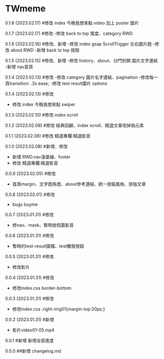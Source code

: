 # TWmeme
0.1.8 (2023.02.17)
#修改 index 今晚我想來點 video 加上 poster 圖片

0.1.7 (2023.02.17)
#修改
-修改 back to top 寬度、category RWD


0.1.6 (2023.02.16)
#修改、新增
-修改 index gsap ScrollTrigger 左右圖片跑
-修改 about RWD
-新增 back to top 按鈕

0.1.5 (2023.02.15)
#修改、新增
-修改 history、about、分門別類 圖片文字連結
-新增 nav首頁

0.1.4 (2023.02.13)
#修改 
-修改 category 圖片名字連結、pagination
-修改每一頁transition: .3s ease;
-修改 test result圖片 options

0.1.4 (2023.02.13)
#修改 
- 修改 index 今晚我想來點 swiper

0.1.3 (2023.02.10)
#修改 index scroll

0.1.2 (2023.02.08)
#修改 經典回顧、index scroll、精選文章改掉偽元素

0.1.1 (2023.02.08)
#修改 精選專欄:精選影音

0.1.0 (2023.02.08)
#新增、修改
- 新增 RWD:nav漢堡線、footer
- 修改 精選專欄:精選影音

0.0.9 (2023.02.05)
#修改
- 首頁margin、文字跑馬燈、about參考連結、統一按鈕風格、排版文章

0.0.8 (2023.02.01)
#修改
- bugs buyme 

0.0.7 (2023.01.31)
#修改
- 修nav、mask、暫時放假圖影音

0.0.6 (2023.01.31)
#修改
- 暫時的test-result圖檔、test觸發按鈕

0.0.5 (2023.01.31)
#修改
- 修改影片

0.0.4 (2023.01.31)
#修改
- 修改index.css border-bottom

0.0.3 (2023.01.31)
#修改
- 修改index.css .right-img01{margin-top:20px;}

0.0.2 (2023.01.31)
#新增
- 影片video01-05.mp4

0.0.1
#新增
新增全部進度

0.0.0
##新增
changelog.md